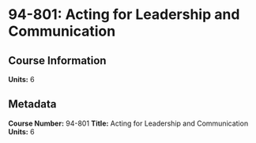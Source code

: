 # 94-801: Acting for Leadership and Communication

## Course Information

**Units:** 6

## Metadata

**Course Number:** 94-801
**Title:** Acting for Leadership and Communication
**Units:** 6
